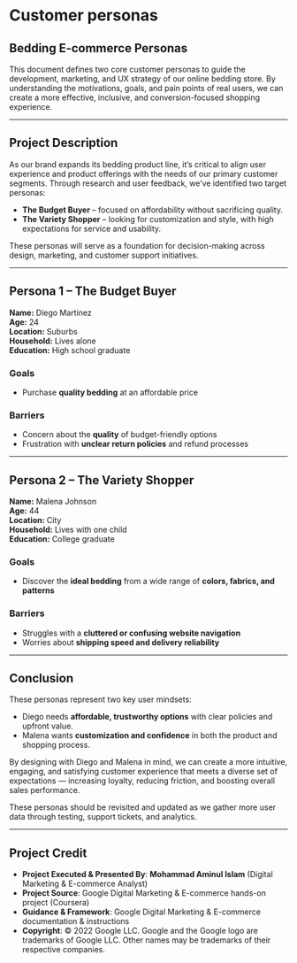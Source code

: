 #  Customer personas

## Bedding E-commerce Personas

This document defines two core customer personas to guide the development, marketing, and UX strategy of our online bedding store. By understanding the motivations, goals, and pain points of real users, we can create a more effective, inclusive, and conversion-focused shopping experience.

---

## Project Description

As our brand expands its bedding product line, it’s critical to align user experience and product offerings with the needs of our primary customer segments. Through research and user feedback, we’ve identified two target personas:

- **The Budget Buyer** – focused on affordability without sacrificing quality.
- **The Variety Shopper** – looking for customization and style, with high expectations for service and usability.

These personas will serve as a foundation for decision-making across design, marketing, and customer support initiatives.

---

## Persona 1 – The Budget Buyer

**Name:** Diego Martinez  
**Age:** 24  
**Location:** Suburbs  
**Household:** Lives alone  
**Education:** High school graduate  

### Goals
- Purchase **quality bedding** at an affordable price

### Barriers
- Concern about the **quality** of budget-friendly options
- Frustration with **unclear return policies** and refund processes

---

## Persona 2 – The Variety Shopper

**Name:** Malena Johnson  
**Age:** 44  
**Location:** City  
**Household:** Lives with one child  
**Education:** College graduate  

### Goals
- Discover the **ideal bedding** from a wide range of **colors, fabrics, and patterns**

### Barriers
- Struggles with a **cluttered or confusing website navigation**
- Worries about **shipping speed and delivery reliability**

---

## Conclusion

These personas represent two key user mindsets:

- Diego needs **affordable, trustworthy options** with clear policies and upfront value.
- Malena wants **customization and confidence** in both the product and shopping process.

By designing with Diego and Malena in mind, we can create a more intuitive, engaging, and satisfying customer experience that meets a diverse set of expectations — increasing loyalty, reducing friction, and boosting overall sales performance.

These personas should be revisited and updated as we gather more user data through testing, support tickets, and analytics.

---

## Project Credit  
- **Project Executed & Presented By**: **Mohammad Aminul Islam** (Digital Marketing & E-commerce Analyst)  
- **Project Source**: Google Digital Marketing & E-commerce hands-on project (Coursera)  
- **Guidance & Framework**: Google Digital Marketing & E-commerce documentation & instructions  
- **Copyright**: © 2022 Google LLC. Google and the Google logo are trademarks of Google LLC. Other names may be trademarks of their respective companies.  

